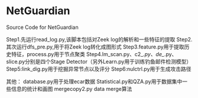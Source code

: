 # NetGuardian
Source Code for NetGuardian

Step1.先运行read_log.py,该脚本包括对Zeek log的解析和一些特征的提取
Step2.其次运行dfs_pre.py,用于将Zeek log转化成图形式
Step3.feature.py用于提取历史特征，process.py用于节点聚类
Step4.lm_scan.py、c2_*.py、de_*.py、slice.py分别是四个Stage Detector（另外Learn.py用于训练钓鱼邮件检测模型）
Step5:link_dig.py用于挖掘异常节点以及评分
Step6:nulctrl.py用于生成攻击路径

其他：
database.py用于处理ecar数据
Statistical.py和QZA.py用于数据集中一些信息的统计和画图
mergecopy2.py data merge算法
